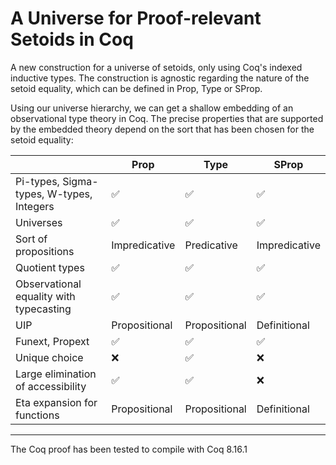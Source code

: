# A Universe for Proof-relevant Setoids in Coq

A new construction for a universe of setoids, only using Coq's indexed inductive
types. The construction is agnostic regarding the nature of the setoid equality,
which can be defined in Prop, Type or SProp.

Using our universe hierarchy, we can get a shallow embedding of an observational
type theory in Coq. The precise properties that are supported by the embedded
theory depend on the sort that has been chosen for the setoid equality:

|                                          | Prop          | Type          | SProp         |
| ---------------------------------------- | ------------- | ------------- | ------------- |
| Pi-types, Sigma-types, W-types, Integers | ✅             | ✅             | ✅             |
| Universes                                | ✅             | ✅             | ✅             |
| Sort of propositions                     | Impredicative | Predicative   | Impredicative |
| Quotient types                           | ✅             | ✅             | ✅             |
| Observational equality with typecasting  | ✅             | ✅             | ✅             |
| UIP                                      | Propositional | Propositional | Definitional |
| Funext, Propext                          | ✅             | ✅             | ✅             |
| Unique choice                            | ❌             | ✅             | ❌             |
| Large elimination of accessibility       | ✅             | ✅             | ❌             |
| Eta expansion for functions              | Propositional | Propositional | Definitional |

-------

The Coq proof has been tested to compile with Coq 8.16.1
